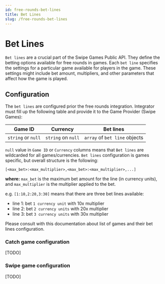 ```yaml
---
id: free-rounds-bet-lines
title: Bet Lines
slug: /free-rounds-bet-lines
---
```


# Bet Lines

`Bet lines` are a crucial part of the Swipe Games Public API. They define the betting options available for free rounds in games.
Each `bet line` specifies the settings for a particular game available for players in the game. These settings might include bet amount, multipliers, and other parameters that affect how the game is played.

## Configuration

The `bet lines` are configured prior the free rounds integration. Integrator must fill up the following table and provide it to the Game Provider (Swipe Games):

| Game ID            | Currency           | Bet lines                     |
| ------------------ | ------------------ | ----------------------------- |
| `string` or `null` | `string` on `null` | `array` of `bet line` objects |

`null` value in `Game ID` or `Currency` columns means that `Bet lines` are wildcarded for all games/currencies.
`Bet lines` configuration is games specific, but overall structure is the following:

```
[<max_bet>:<max_multiplier>,<max_bet>:<max_multiplier>,...]
```

**where:** `max_bet` is the maximum bet amount for the line (in currency units), and `max_multiplier` is the multiplier applied to the bet.

e.g. `[1:10,2:20,3:30]` means that there are three bet lines available:

-   line 1: bet `1 currency unit` with 10x multiplier
-   line 2: bet `2 currency units` with 20x multiplier
-   line 3: bet `3 currency units` with 30x multiplier

Please consult with this documentation about list of games and their bet lines configuration.

### Catch game configuration

[TODO]

### Swipe game configuration

[TODO]
